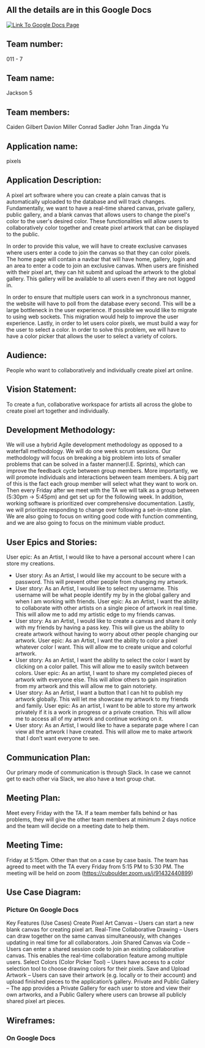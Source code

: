 ## All the details are in this Google Docs

[![Link To Google Docs Page](https://img.shields.io/badge/Google%20Docs-blue)](https://docs.google.com/document/d/1U56IUHf5iMVGheEPgsrtYkErD1g7QbTb--wQP84golg/edit?usp=sharing)

## Team number: 

011 - 7

## Team name: 

Jackson 5

## Team members:

Caiden Gilbert
Davion Miller
Conrad Sadler
John Tran
Jingda Yu

## Application name: 

pixels

## Application Description:

  A pixel art software where you can create a plain canvas that is automatically uploaded to the database and will track changes. Fundamentally, we want to have a real-time shared canvas, private gallery, public gallery, and a blank canvas that allows users to change the pixel's color to the user's desired color. These functionalities will allow users to collaboratively color together and create pixel artwork that can be displayed to the public.
  
  In order to provide this value, we will have to create exclusive canvases where users enter a code to join the canvas so that they can color pixels. The home page will contain a navbar that will have home, gallery, login and an area to enter a code to join an exclusive canvas. When users are finished with their pixel art, they can hit submit and upload the artwork to the global gallery. This gallery will be available to all users even if they are not logged in.
  
  In order to ensure that multiple users can work in a synchronous manner, the website will have to poll from the database every second. This will be a large bottleneck in the user experience. If possible we would like to migrate to using web sockets. This migration would help to improve the user experience. Lastly, in order to let users color pixels, we must build a way for the user to select a color. In order to solve this problem, we will have to have a color picker that allows the user to select a variety of colors.

## Audience:

People who want to collaboratively and individually create pixel art online.

## Vision Statement: 

To create a fun, collaborative workspace for artists all across the globe to create pixel art together and individually. 

## Development Methodology: 

We will use a hybrid Agile development methodology as opposed to a waterfall methodology. We will do one week scrum sessions. Our methodology will focus on breaking a big problem into lots of smaller problems that can be solved in a faster manner(I.E. Sprints), which can improve the feedback cycle between group members. More importantly, we will promote individuals and interactions between team members. A big part of this is the fact each group member will select what they want to work on. Then every Friday after we meet with the TA we will talk as a group between (5:30pm -> 5:45pm) and get set up for the following week. In addition, working software is prioritized over comprehensive documentation. Lastly, we will prioritize responding to change over following a set-in-stone plan. We are also going to focus on writing good code with function commenting, and we are also going to focus on the minimum viable product.

## User Epics and Stories:

User epic: As an Artist, I would like to have a personal account where I can store my creations.
  - User story: As an Artist, I would like my account to be secure with a password. This will prevent other people from changing my artwork.
  - User story: As an Artist, I would like to select my username. This username will be what people identify my by in the global gallery and when I am working with friends.
User epic: As an Artist, I want the ability to collaborate with other artists on a single piece of artwork in real time. This will allow me to add my artistic edge to my friends  canvas.
  - User story: As an Artist, I would like to create a canvas and share it only with my friends by having a pass key. This will give us the ability to create artwork without having     to worry about other people changing our artwork.
User epic: As an Artist, I want the ability to color a pixel whatever color I want. This will allow me to create unique and colorful artwork.
  - User story: As an Artist, I want the ability to select the color I want by clicking on a color pallet. This will allow me to easily switch between colors.
User epic: As an artist, I want to share my completed pieces of artwork with everyone else. This will allow others to gain inspiration from my artwork and this will allow me to gain notoriety.
  - User story: As an Artist, I want a button that I can hit to publish my artwork globally. This will let me showcase my artwork to my friends and family.
User epic: As an artist, I want to be able to store my artwork privately if it is a work in progress or a private creation. This will allow me to access all of my artwork and continue working on it.
  - User story: As an Artist, I would like to have a separate page where I can view all the artwork I have created. This will allow me to make artwork that I don’t want everyone to     see.

## Communication Plan: 

Our primary mode of communication is through Slack. In case we cannot get to each other via Slack, we also have a text group chat.

## Meeting Plan: 

Meet every Friday with the TA. If a team member falls behind or has problems, they will give the other team members at minimum 2 days notice and the team will decide on a meeting date to help them.

## Meeting Time: 

Friday at 5:15pm. Other than that on a case by case basis. The team has agreed to meet with the TA every Friday from 5:15 PM to 5:30 PM. The meeting will be held on zoom (https://cuboulder.zoom.us/j/91432440899)

## Use Case Diagram:

### Picture On Google Docs
Key Features (Use Cases)
Create Pixel Art Canvas – Users can start a new blank canvas for creating pixel art.
Real-Time Collaborative Drawing – Users can draw together on the same canvas simultaneously, with changes updating in real time for all collaborators.
Join Shared Canvas via Code – Users can enter a shared session code to join an existing collaborative canvas. This enables the real-time collaboration feature among multiple users.
Select Colors (Color Picker Tool) – Users have access to a color selection tool to choose drawing colors for their pixels.
Save and Upload Artwork – Users can save their artwork (e.g. locally or to their account) and upload finished pieces to the application’s gallery.
Private and Public Gallery – The app provides a Private Gallery for each user to store and view their own artworks, and a Public Gallery where users can browse all publicly shared pixel art pieces.

## Wireframes:

### On Google Docs
